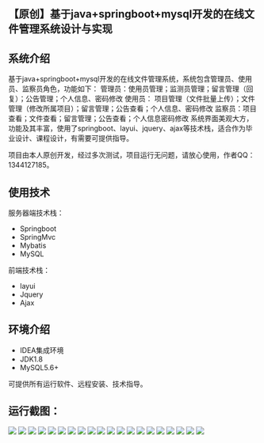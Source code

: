 ## 【原创】基于java+springboot+mysql开发的在线文件管理系统设计与实现

## 系统介绍

基于java+springboot+mysql开发的在线文件管理系统，系统包含管理员、使用员、监察员角色，功能如下：
管理员：使用员管理；监测员管理；留言管理（回复）；公告管理；个人信息、密码修改
使用员： 项目管理（文件批量上传）；文件管理（修改所属项目）；留言管理；公告查看；个人信息、密码修改
监察员：项目查看；文件查看；留言管理；公告查看；个人信息密码修改
系统界面美观大方，功能及其丰富，使用了springboot、layui、jquery、ajax等技术栈，适合作为毕业设计、课程设计，有需要可提供指导。

项目由本人原创开发，经过多次测试，项目运行无问题，请放心使用，作者QQ：1344127185。

## 使用技术

服务器端技术栈：

- Springboot
- SpringMvc
- Mybatis
- MySQL

前端技术栈：

- layui
- Jquery
- Ajax

## 环境介绍

- IDEA集成环境
- JDK1.8
- MySQL5.6+

可提供所有运行软件、远程安装、技术指导。

## 运行截图：
![](https://github.com/itcoderyhl/file-mgr/blob/main/images/1.jpg)
![](https://github.com/itcoderyhl/file-mgr/blob/main/images/2.jpg)
![](https://github.com/itcoderyhl/file-mgr/blob/main/images/3.jpg)
![](https://github.com/itcoderyhl/file-mgr/blob/main/images/4.jpg)
![](https://github.com/itcoderyhl/file-mgr/blob/main/images/5.jpg)
![](https://github.com/itcoderyhl/file-mgr/blob/main/images/6.jpg)
![](https://github.com/itcoderyhl/file-mgr/blob/main/images/7.jpg)
![](https://github.com/itcoderyhl/file-mgr/blob/main/images/8.jpg)
![](https://github.com/itcoderyhl/file-mgr/blob/main/images/9.jpg)
![](https://github.com/itcoderyhl/file-mgr/blob/main/images/10.jpg)
![](https://github.com/itcoderyhl/file-mgr/blob/main/images/11.jpg)
![](https://github.com/itcoderyhl/file-mgr/blob/main/images/12.jpg)
![](https://github.com/itcoderyhl/file-mgr/blob/main/images/13.jpg)
![](https://github.com/itcoderyhl/file-mgr/blob/main/images/14.jpg)
![](https://github.com/itcoderyhl/file-mgr/blob/main/images/15.jpg)
![](https://github.com/itcoderyhl/file-mgr/blob/main/images/16.jpg)
![](https://github.com/itcoderyhl/file-mgr/blob/main/images/17.jpg)
![](https://github.com/itcoderyhl/file-mgr/blob/main/images/18.jpg)
![](https://github.com/itcoderyhl/file-mgr/blob/main/images/19.jpg)
![](https://github.com/itcoderyhl/file-mgr/blob/main/images/20.jpg)

